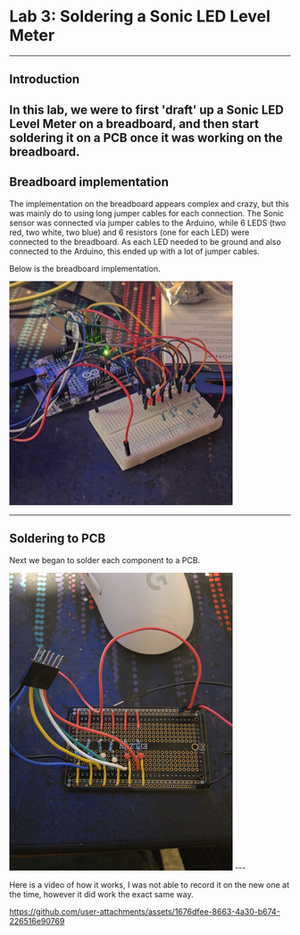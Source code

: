# Lab 3: Soldering a Sonic LED Level Meter

---

## Introduction

In this lab, we were to first 'draft' up a Sonic LED Level Meter on a breadboard, and then start soldering it on a PCB once it was working on the breadboard.
---

## Breadboard implementation

The implementation on the breadboard appears complex and crazy, but this was mainly do to using long jumper cables for each connection. The Sonic sensor was connected via jumper cables to the Arduino, while 6 LEDS (two red, two white, two blue) and 6 resistors (one for each LED) were connected to the breadboard. As each LED needed to be ground and also connected to the Arduino, this ended up with a lot of jumper cables.

Below is the breadboard implementation.

<img src="sonic.jpg" width="400" />

---

## Soldering to PCB

Next we began to solder each component to a PCB.

<img src="sonic3.jpg" width="400" />
---

Here is a video of how it works, I was not able to record it on the new one at the time, however it did work the exact same way.


https://github.com/user-attachments/assets/1676dfee-8663-4a30-b674-226516e90769

